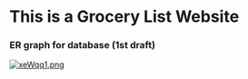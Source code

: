 # This is a Grocery List Website


### ER graph for database (1st draft)
[![xeWqq1.png](https://s1.ax1x.com/2022/09/28/xeWqq1.png)](https://imgse.com/i/xeWqq1)

